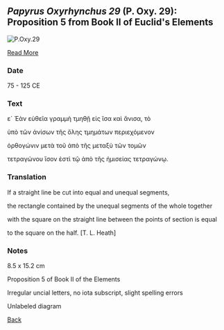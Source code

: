 ## _Papyrus Oxyrhynchus 29_ (P. Oxy. 29): Proposition 5 from Book II of Euclid's Elements

![P.Oxy.29](https://upload.wikimedia.org/wikipedia/commons/thumb/8/8d/P._Oxy._I_29.jpg/600px-P._Oxy._I_29.jpg)

[Read More](https://personal.math.ubc.ca/~cass/Euclid/papyrus/papyrus.html)

### Date

75 - 125 CE

### Text

ε´ Ἐὰν εὐθεῖα γραμμὴ τμηθῇ εἰς ἴσα καὶ ἄνισα, τὸ

ὑπὸ τῶν ἀνίσων τῆς ὅλης τμημάτων περιεχόμενον

ὀρθογώνιν μετὰ τοῦ ἀπὸ τῆς μεταξὺ τῶν τομῶν

τετραγώνου ἴσον ἐστὶ τῷ ἀπὸ τῆς ἠμισείας τετραγώνῳ.

### Translation

If a straight line be cut into equal and unequal segments, 

the rectangle contained by the unequal segments of the whole together 

with the square on the straight line between the points of section is equal 

to the square on the half. [T. L. Heath]

### Notes
8.5 x 15.2 cm

Proposition 5 of Book II of the Elements

Irregular uncial letters, no iota subscript, slight spelling errors

Unlabeled diagram

[Back](./resource-page.html)
